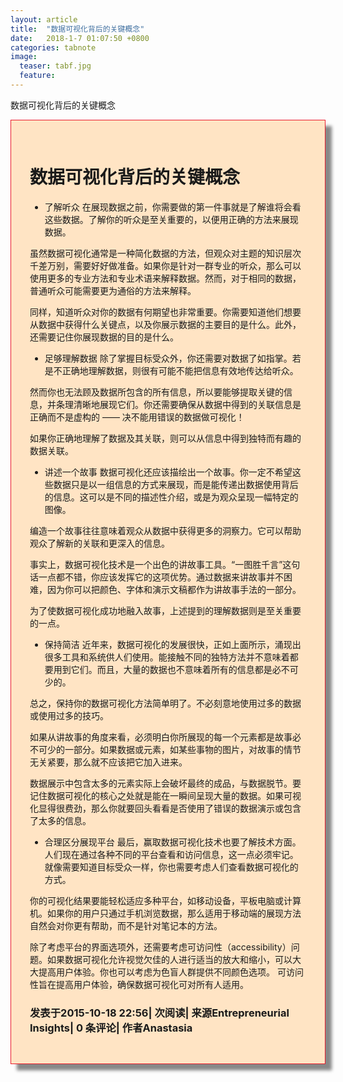 ```yaml
---
layout: article
title:  "数据可视化背后的关键概念"
date:   2018-1-7 01:07:50 +0800
categories: tabnote 
image:
  teaser: tabf.jpg
  feature: 
---
```

数据可视化背后的关键概念
<div class="row img-rounded" style="background-color:#ffe4c4;padding:30px; box-shadow: 10px 10px 5px #888888; border: 1px solid #EA1D2D;">
<div class="col-md-12">
<div class="col-md-12"  markdown="1" >

# 数据可视化背后的关键概念


- 了解听众
在展现数据之前，你需要做的第一件事就是了解谁将会看这些数据。了解你的听众是至关重要的，以便用正确的方法来展现数据。

虽然数据可视化通常是一种简化数据的方法，但观众对主题的知识层次千差万别，需要好好做准备。如果你是针对一群专业的听众，那么可以使用更多的专业方法和专业术语来解释数据。然而，对于相同的数据，普通听众可能需要更为通俗的方法来解释。

同样，知道听众对你的数据有何期望也非常重要。你需要知道他们想要从数据中获得什么关键点，以及你展示数据的主要目的是什么。此外，还需要记住你展现数据的目的是什么。

- 足够理解数据
除了掌握目标受众外，你还需要对数据了如指掌。若是不正确地理解数据，则很有可能不能把信息有效地传达给听众。

然而你也无法顾及数据所包含的所有信息，所以要能够提取关键的信息，并条理清晰地展现它们。你还需要确保从数据中得到的关联信息是正确而不是虚构的 —— 决不能用错误的数据做可视化！

如果你正确地理解了数据及其关联，则可以从信息中得到独特而有趣的数据关联。

- 讲述一个故事
数据可视化还应该描绘出一个故事。你一定不希望这些数据只是以一组信息的方式来展现，而是能传递出数据使用背后的信息。这可以是不同的描述性介绍，或是为观众呈现一幅特定的图像。

编造一个故事往往意味着观众从数据中获得更多的洞察力。它可以帮助观众了解新的关联和更深入的信息。

事实上，数据可视化技术是一个出色的讲故事工具。“一图胜千言”这句话一点都不错，你应该发挥它的这项优势。通过数据来讲故事并不困难，因为你可以把颜色、字体和演示文稿都作为讲故事手法的一部分。

为了使数据可视化成功地融入故事，上述提到的理解数据则是至关重要的一点。

- 保持简洁
近年来，数据可视化的发展很快，正如上面所示，涌现出很多工具和系统供人们使用。能接触不同的独特方法并不意味着都要用到它们。而且，大量的数据也不意味着所有的信息都是必不可少的。

总之，保持你的数据可视化方法简单明了。不必刻意地使用过多的数据或使用过多的技巧。

如果从讲故事的角度来看，必须明白你所展现的每一个元素都是故事必不可少的一部分。如果数据或元素，如某些事物的图片，对故事的情节无关紧要，那么就不应该把它加入进来。

数据展示中包含太多的元素实际上会破坏最终的成品，与数据脱节。要记住数据可视化的核心之处就是能在一瞬间呈现大量的数据。如果可视化显得很费劲，那么你就要回头看看是否使用了错误的数据演示或包含了太多的信息。

- 合理区分展现平台
最后，赢取数据可视化技术也要了解技术方面。人们现在通过各种不同的平台查看和访问信息，这一点必须牢记。就像需要知道目标受众一样，你也需要考虑人们查看数据可视化的方式。

你的可视化结果要能轻松适应多种平台，如移动设备，平板电脑或计算机。如果你的用户只通过手机浏览数据，那么适用于移动端的展现方法自然会对你更有帮助，而不是针对笔记本的方法。

除了考虑平台的界面选项外，还需要考虑可访问性（accessibility）问题。如果数据可视化允许视觉欠佳的人进行适当的放大和缩小，可以大大提高用户体验。你也可以考虑为色盲人群提供不同颜色选项。 可访问性旨在提高用户体验，确保数据可视化可对所有人适用。

### 发表于2015-10-18 22:56| 次阅读| 来源Entrepreneurial Insights| 0 条评论| 作者Anastasia
 </div>
 </div>
 </div>


